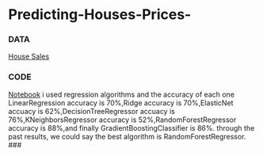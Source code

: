 # Predicting-Houses-Prices- #
### DATA
[House Sales](https://www.kaggle.com/harlfoxem/housesalesprediction) 
### CODE
[Notebook](https://github.com/rehamessa/Predicting-Houses-Prices-/blob/main/Predicting_Houses_Prices_using_ML_Algorithms.ipynb) i used regression algorithms and the accuracy of each one LinearRegression accuracy is 70%,Ridge accuracy is 70%,ElasticNet accuacy is 62%,DecisionTreeRegressor accuacy is 76%,KNeighborsRegressor accuracy is 52%,RandomForestRegressor accuracy is 88%,and finally GradientBoostingClassifier is 86%. 
  through the past results, we could say the best algorithm is  RandomForestRegressor.  ###

